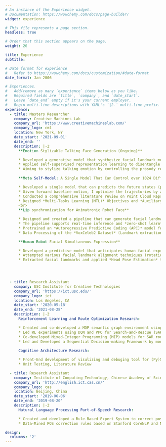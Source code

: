 ```yaml
---
# An instance of the Experience widget.
# Documentation: https://wowchemy.com/docs/page-builder/
widget: experience

# This file represents a page section.
headless: true

# Order that this section appears on the page.
weight: 20

title: Experience
subtitle:

# Date format for experience
#   Refer to https://wowchemy.com/docs/customization/#date-format
date_format: Jan 2006

# Experiences.
#   Add/remove as many `experience` items below as you like.
#   Required fields are `title`, `company`, and `date_start`.
#   Leave `date_end` empty if it's your current employer.
#   Begin multi-line descriptions with YAML's `|2-` multi-line prefix.
experience:
  - title: Masters Researcher
    company: Creative Machines Lab
    company_url: 'https://www.creativemachineslab.com/'
    company_logo: cml
    location: New York, NY
    date_start: '2021-09-01'
    date_end: ''
    description: |-2
      **Emotion Stylizable Talking Face Generation (Ongoing)**

      * Developed a generative model that synthesize facial landmark movements synching up with a given speech audio wav. The model can *zero-shot learning* to unknown speakers and languages.
      * Applied self-supervised representation learning to disentangle speech audio signal into content representation and prosody (emotion) representation via *information bottleneck*.
      * Aiming to stylize talking emotion by controlling the prosody representation and synthesize photo-realistic videos of talking faces with authentic lips movement, facial expression, and head poses  
  
      **Meta Self-Model: A Single Model That Can Control over 1024 Differently Configured Legged Robot in Simulation (Ongoing)**

      * Developed a single model that can predicts the future states (position, orientation, and joint angles) of 1024 differently configured legged robots each with 12 degree of freedom (4 legs each 3 joints), giving robots a sense of self-configuration and motion dynamics. 
      * Given forward baseline motion, I optimize the trajectories by applying *Beam Search* with added action noise, which improves robots’ performance in forward baseline motion and could perform unlearned tasks such as turning and backward movement with custom reward function.
      * Conducted a comprehensive literature review on Point Cloud Representation/Classification
      * Designed *Multi-Tasks Learning (MTL)* Objectives and *Auxiliary Tasks* to automatically balance training tasks difficulties
      <br>
      **Lip synchronization for Animatronic Robot Face**

      * Designed and created a pipeline that can generate facial landmarks (lips and holistic facial expression) synchronized with a given speech audio. The landmarks are then converted into robot face motor commands via an inverse model.
      * The pipeline supports real-time inference and *zero-shot learn* to unknown languages and speakers
      * Pretrained an *Autoregressive Predictive Coding (APC)* model for speech audio embedding
      * Data Processing of the *VoxCeleb2 Dataset* (Landmark extraction, speech enhancing, landmark alignment, etc.)

      **Human-Robot Facial Simultaneous Expression**

      * Developed a predictive model that anticipates human facial expression changes thereby realizing simultaneous human facial expression mimicking (Simexpression).
      * Attempted various facial landmark alignment techniques (rotation and scaling, affine alignment, 3D alignment by shifting viewing frustum)
      * Extracted facial landmarks and applied *Head Pose Estimation* to remove lateral faces



        
  - title: Research Assistant
    company: USC Institute for Creative Technologies
    company_url: 'https://ict.usc.edu/'
    company_logo: ict
    location: Los Angeles, CA
    date_start: '2020-05-18'
    date_end: '2021-08-28'
    description: |-2
      Reinforcement Learning and Route Optimization Research:

      * Created and co-developed a MDP semantic graph environment using the OpenAI Gym and NetworkX
      * Led RL experiments using DQN and PPO for Search-and-Rescue (SAR) route optimization
      * Co-developed Mixed-Integer Programming (MIP) models for SAR route planning with Google OR-Tools
      * Led and Developed a Sequential Decision-making Framework by modifying the Transformer Architecture for multi-agent SAR
  
      Cognitive Architecture Research:

      * Front-End development of visulizing and debuging tool for (Py)Sigma Cognitive Architecture
      * Unit Testing, Literature Review

  - title: Research Assistant
    company: Institute of Computing Technology, Chinese Academy of Sciences
    company_url: 'http://english.ict.cas.cn/'
    company_logo: cas
    location: Beijing, China
    date_start: '2019-06-06'
    date_end: '2019-08-20'
    description: |-2
      Natural Language Processing Part-of-Speech Research:

      * Created and developed a Rule-Based Expert System to correct pos tagging errors
      * Data-Mined POS correction rules based on Stanford CoreNLP and NLPIR-ICTCLAS

design:
  columns: '2'
---
```

